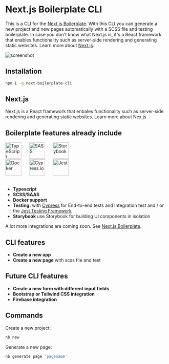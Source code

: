 # Next.js Boilerplate CLI

This is a CLI for the [Next.js Boilerplate](https://github.com/vladimirvoth/next-boilerplate 'Next.js Boilerplate'). With this CLI you can generate a new project and new pages automatically with a SCSS file and testing boilerplate. In case you don't know what Next.js is, it's a React framework that enables functionality such as server-side rendering and generating static websites. Learn more about [Next.js](https://nextjs.org/ 'Next.js').

<img alt="screenshot" src="https://user-images.githubusercontent.com/72044044/107087295-8aea5f80-67fb-11eb-9c5f-5ba77ee070f0.png">

## Installation

```bash
npm i -g next-boilerplate-cli
```

## Next.js

Next.js is a React framework that enbales functionality such as server-side rendering and generating static websites. Learn more about Nex.js

## Boilerplate features already include

<img alt="TypeScript" height="50" style="margin-right: 20px" src="https://cdn.cdnlogo.com/logos/t/96/typescript.svg">

<img alt="SASS" height="50" style="margin-right: 20px" src="https://sass-lang.com/assets/img/styleguide/color-1c4aab2b.png">

<img alt="Storybook" height="50" style="margin-right: 20px" src="https://raw.githubusercontent.com/storybookjs/brand/059f152ecfa4e9895380cb0e4a1f48cf80311a69/logo/logo-storybook-default.svg">

<br/>

<img alt="Docker" height="50" style="margin-right: 20px" src="https://www.docker.com/sites/default/files/d8/2019-07/horizontal-logo-monochromatic-white.png">

<img alt="Cypress.io" height="50" style="margin-right: 20px" src="https://pics.freeicons.io/uploads/icons/png/3556671901536211770-512.png">

<img alt="Jest" height="50" style="margin-right: 20px" src="https://pics.freeicons.io/uploads/icons/png/5894313931548218185-512.png">

<br/>
<br/>

- **Typescript**
- **SCSS/SAAS**
- **Docker support**
- **Testing:** with [Cypress](https://www.cypress.io/ 'Cypress') for End-to-end tests and Integration test and / or the [Jest Testing Framework](https://jestjs.io/ 'Jest')
- **Storybook** use Storybook for building UI components in isolation

A lot more integrations are coming soon. See [Next.js Boilerplate](https://github.com/vladimirvoth/next-boilerplate 'Next.js Boilerplate').

## CLI features

- **Create a new app**
- **Create a new page** with scss file and test

## Future CLI features

- **Create a new form with different input fields**
- **Bootstrap or Tailwind CSS integration**
- **Firebase integration**

## Commands

Create a new project:

```bash
nb new
```

Generate a new page:

```bash
nb generate page 'pagename'
```
